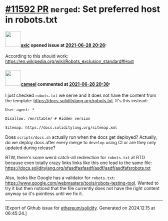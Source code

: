 # [\#11592 PR](https://github.com/ethereum/solidity/pull/11592) `merged`: Set preferred host in robots.txt

#### <img src="https://avatars.githubusercontent.com/u/20340?v=4" width="50">[axic](https://github.com/axic) opened issue at [2021-06-28 20:26](https://github.com/ethereum/solidity/pull/11592):

According to this should work: https://en.wikipedia.org/wiki/Robots_exclusion_standard#Host

#### <img src="https://avatars.githubusercontent.com/u/137030?v=4" width="50">[cameel](https://github.com/cameel) commented at [2021-06-28 20:38](https://github.com/ethereum/solidity/pull/11592#issuecomment-870024694):

I just checked `robots.txt` we serve and it does not have the content from the template: https://docs.soliditylang.org/robots.txt. It's this instead:
```robots.txt
User-agent: *

Disallow: /en/stable/ # Hidden version

Sitemap: https://docs.soliditylang.org/sitemap.xml
```

Does `scripts/docs.sh` actually run when the docs get deployed? Actually, do we deploy docs after every merge to `develop` using CI or are they only updated during release?

BTW, there's some weird catch-all redirection for `robots.txt` at RTD because even totally crazy links links like this one lead to the same file: https://docs.soliditylang.org/sfasdfasfasdf/asdf/asdf/asdfafsrobots.txt

Also, looks like Google has a validator for `robots.txt`: https://www.google.com/webmasters/tools/robots-testing-tool. Wanted to try it but then noticed that the file currently does not have the right content anyway so it's pointless until we fix it.


-------------------------------------------------------------------------------



[Export of Github issue for [ethereum/solidity](https://github.com/ethereum/solidity). Generated on 2024.12.15 at 06:45:24.]
